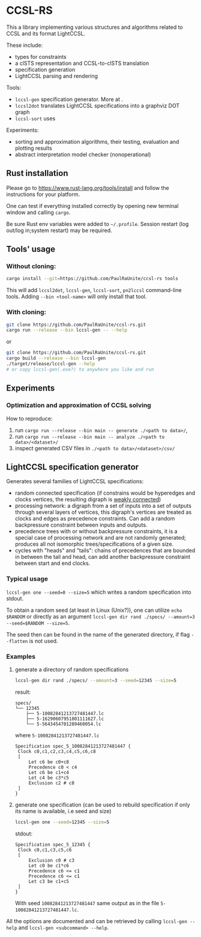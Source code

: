 # CCSL-RS
This a library implementing various structures and algorithms related to CCSL and its format LightCCSL.

These include:
- types for constraints
- a clSTS representation and CCSL-to-clSTS translation
- specification generation
- LightCCSL parsing and rendering

Tools:
- `lccsl-gen` specification generator. More at [](#lightccsl-specification-generator).
- `lccsl2dot` translates LightCCSL specifications into a graphviz DOT graph
- `lccsl-sort` uses

Experiments:
- sorting and approximation algorithms, their testing, evaluation and plotting results
- abstract interpretation model checker (nonoperational)

## Rust installation
Please go to https://www.rust-lang.org/tools/install and follow the instructions 
for your platform.

One can test if everything installed correctly by opening new terminal window and calling `cargo`.

Be sure Rust env variables were added to `~/.profile`.
Session restart (log out/log in;system restart) may be required.

## Tools' usage
### Without cloning:
```bash
cargo install --git=https://github.com/PaulRaUnite/ccsl-rs tools
```
This will add `lccsl2dot`, `lccsl-gen`, `lccsl-sort`, `pn2lccsl` command-line tools.
Adding `--bin <tool-name>` will only install that tool.

### With cloning:
```bash
git clone https://github.com/PaulRaUnite/ccsl-rs.git
cargo run --release --bin lccsl-gen -- --help
```

or

```bash
git clone https://github.com/PaulRaUnite/ccsl-rs.git
cargo build --release --bin lccsl-gen
./target/release/lccsl-gen --help
# or copy lccsl-gen(.exe?) to anywhere you like and run
```

## Experiments
### Optimization and approximation of CCSL solving
How to reproduce:
1. run `cargo run --release --bin main -- generate ./<path to data>/`,
2. run `cargo run --release --bin main -- analyze ./<path to data>/<dataset>/`
3. inspect generated CSV files in `./<path to data>/<dataset>/csv/`

## LightCCSL specification generator
Generates several families of LightCCSL specifications:
- random connected specification (if constrains would be hyperedges and clocks vertices, the resulting digraph is [weakly connected](https://en.wikipedia.org/wiki/Connectivity_(graph_theory)))
- processing network: a digraph from a set of inputs into a set of outputs through several layers of vertices, this digraph's vertices are treated as clocks and edges as precedence constraints. Can add a random backpressure constraint between inputs and outputs.
- precedence trees with or without backpressure constraints, it is a special case of processing network and are not randomly generated; produces all not isomorphic trees/specifications of a given size. 
- cycles with "heads" and "tails": chains of precedences that are bounded in between the tail and head, can add another backpressure constraint between start and end clocks.

### Typical usage
`lccsl-gen one --seed=0 --size=5` which writes a random specification into stdout. 

To obtain a random seed (at least in Linux (Unix?)), one can utilize `echo $RANDOM` or directly as an argument
`lccsl-gen dir rand ./specs/ --amount=3 --seed=$RANDOM --size=5`.

The seed then can be found in the name of the generated directory, if flag `--flatten` is not used.

### Examples
1. generate a directory of random specifications
    ```bash
   lccsl-gen dir rand ./specs/ --amount=3 --seed=12345 --size=5
    ```
    result:
   ```
   specs/
   └── 12345
       ├── 5-10082841213727481447.lc
       ├── 5-16290607951801111627.lc
       └── 5-5643454701289460054.lc
    ```
   where `5-10082841213727481447.lc`
   ```text
   Specification spec_5_10082841213727481447 {
    Clock c0,c1,c2,c3,c4,c5,c6,c8
    [
        Let c6 be c0+c8
        Precedence c0 < c4
        Let c6 be c1+c4
        Let c4 be c3*c5
        Exclusion c2 # c8
    ]
   }
   ```
2. generate one specification (can be used to rebuild specification if only its name is available, i.e seed and size)
   ```bash
   lccsl-gen one --seed=12345 --size=5
   ```
   stdout:
   ```text
   Specification spec_5_12345 {
    Clock c0,c1,c3,c5,c6
    [
        Exclusion c0 # c3
        Let c0 be c1*c6
        Precedence c6 <= c1
        Precedence c6 <= c1
        Let c3 be c1+c5
    ]
   }
   ```
   With seed `10082841213727481447` same output as in the file `5-10082841213727481447.lc`.

All the options are documented and can be retrieved by calling `lccsl-gen --help` and `lccsl-gen <subcommand> --help`.
